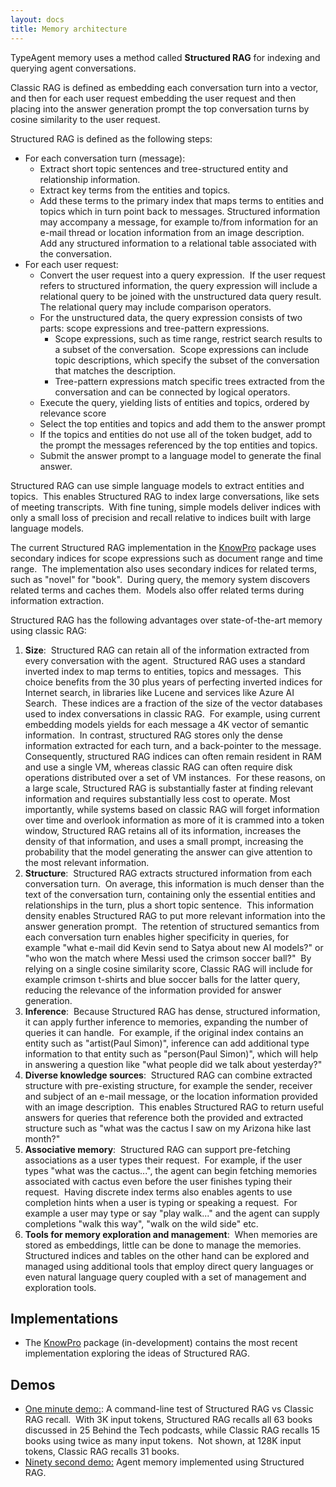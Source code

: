 ```yaml
---
layout: docs
title: Memory architecture
---
```


TypeAgent memory uses a method called **Structured RAG** for indexing and querying agent conversations.

Classic RAG is defined as embedding each conversation turn into a vector, and then for each user request embedding the user request and then placing into the answer generation prompt the top conversation turns by cosine similarity to the user request.

Structured RAG is defined as the following steps:

- For each conversation turn (message):
  - Extract short topic sentences and tree-structured entity and relationship information.
  - Extract key terms from the entities and topics.
  - Add these terms to the primary index that maps terms to entities and topics which in turn point back to messages. Structured information may accompany a message, for example to/from information for an e-mail thread or location information from an image description.  Add any structured information to a relational table associated with the conversation.
- For each user request:
  - Convert the user request into a query expression.  If the user request refers to structured information, the query expression will include a relational query to be joined with the unstructured data query result.  The relational query may include comparison operators.
  - For the unstructured data, the query expression consists of two parts: scope expressions and tree-pattern expressions.
    - Scope expressions, such as time range, restrict search results to a subset of the conversation.  Scope expressions can include topic descriptions, which specify the subset of the conversation that matches the description.
    - Tree-pattern expressions match specific trees extracted from the conversation and can be connected by logical operators.
  - Execute the query, yielding lists of entities and topics, ordered by relevance score
  - Select the top entities and topics and add them to the answer prompt
  - If the topics and entities do not use all of the token budget, add to the prompt the messages referenced by the top entities and topics.
  - Submit the answer prompt to a language model to generate the final answer.

Structured RAG can use simple language models to extract entities and topics.  This enables Structured RAG to index large conversations, like sets of meeting transcripts.  With fine tuning, simple models deliver indices with only a small loss of precision and recall relative to indices built with large language models.

The current Structured RAG implementation in the [KnowPro](../../ts/packages/knowPro/README.md) package uses secondary indices for scope expressions such as document range and time range.  The implementation also uses secondary indices for related terms, such as "novel" for "book".  During query, the memory system discovers related terms and caches them.  Models also offer related terms during information extraction.

Structured RAG has the following advantages over state-of-the-art memory using classic RAG:

1. **Size**:  Structured RAG can retain all of the information extracted from every conversation with the agent.  Structured RAG uses a standard inverted index to map terms to entities, topics and messages.  This choice benefits from the 30 plus years of perfecting inverted indices for Internet search, in libraries like Lucene and services like Azure AI Search.  These indices are a fraction of the size of the vector databases used to index conversations in classic RAG.  For example, using current embedding models yields for each message a 4K vector of semantic information.  In contrast, structured RAG stores only the dense information extracted for each turn, and a back-pointer to the message. Consequently, structured RAG indices can often remain resident in RAM and use a single VM, whereas classic RAG can often require disk operations distributed over a set of VM instances.  For these reasons, on a large scale, Structured RAG is substantially faster at finding relevant information and requires substantially less cost to operate. Most importantly, while systems based on classic RAG will forget information over time and overlook information as more of it is crammed into a token window, Structured RAG retains all of its information, increases the density of that information, and uses a small prompt, increasing the probability that the model generating the answer can give attention to the most relevant information.
2. **Structure**:  Structured RAG extracts structured information from each conversation turn.  On average, this information is much denser than the text of the conversation turn, containing only the essential entities and relationships in the turn, plus a short topic sentence.  This information density enables Structured RAG to put more relevant information into the answer generation prompt.  The retention of structured semantics from each conversation turn enables higher specificity in queries, for example "what e-mail did Kevin send to Satya about new AI models?" or "who won the match where Messi used the crimson soccer ball?"  By relying on a single cosine similarity score, Classic RAG will include for example crimson t-shirts and blue soccer balls for the latter query, reducing the relevance of the information provided for answer generation.
3. **Inference**:  Because Structured RAG has dense, structured information, it can apply further inference to memories, expanding the number of queries it can handle.  For example, if the original index contains an entity such as "artist(Paul Simon)", inference can add additional type information to that entity such as "person(Paul Simon)", which will help in answering a question like "what people did we talk about yesterday?"
4. **Diverse knowledge sources**:  Structured RAG can combine extracted structure with pre-existing structure, for example the sender, receiver and subject of an e-mail message, or the location information provided with an image description.  This enables Structured RAG to return useful answers for queries that reference both the provided and extracted structure such as "what was the cactus I saw on my Arizona hike last month?"
5. **Associative memory**:  Structured RAG can support pre-fetching associations as a user types their request.  For example, if the user types "what was the cactus...", the agent can begin fetching memories associated with cactus even before the user finishes typing their request.  Having discrete index terms also enables agents to use completion hints when a user is typing or speaking a request.  For example a user may type or say "play walk..." and the agent can supply completions "walk this way", "walk on the wild side" etc.
6. **Tools for memory exploration and management**:  When memories are stored as embeddings, little can be done to manage the memories.  Structured indices and tables on the other hand can be explored and managed using additional tools that employ direct query languages or even natural language query coupled with a set of management and exploration tools.

## Implementations

- The [KnowPro](../../ts/packages//knowPro/README.md) package (in-development) contains the most recent implementation exploring the ideas of Structured RAG.

## Demos

- [One minute demo:](): A command-line test of Structured RAG vs Classic RAG recall.  With 3K input tokens, Structured RAG recalls all 63 books discussed in 25 Behind the Tech podcasts, while Classic RAG recalls 15 books using twice as many input tokens.  Not shown, at 128K input tokens, Classic RAG recalls 31 books.
- [Ninety second demo:]() Agent memory implemented using Structured RAG.
